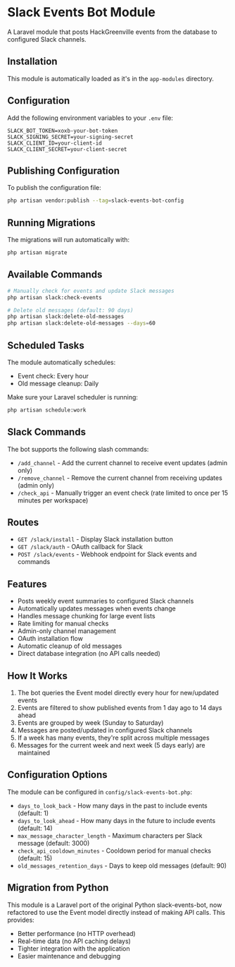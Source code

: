 # Slack Events Bot Module

A Laravel module that posts HackGreenville events from the database to configured Slack channels.

## Installation

This module is automatically loaded as it's in the `app-modules` directory.

## Configuration

Add the following environment variables to your `.env` file:

```env
SLACK_BOT_TOKEN=xoxb-your-bot-token
SLACK_SIGNING_SECRET=your-signing-secret
SLACK_CLIENT_ID=your-client-id
SLACK_CLIENT_SECRET=your-client-secret
```

## Publishing Configuration

To publish the configuration file:

```bash
php artisan vendor:publish --tag=slack-events-bot-config
```

## Running Migrations

The migrations will run automatically with:

```bash
php artisan migrate
```

## Available Commands

```bash
# Manually check for events and update Slack messages
php artisan slack:check-events

# Delete old messages (default: 90 days)
php artisan slack:delete-old-messages
php artisan slack:delete-old-messages --days=60
```

## Scheduled Tasks

The module automatically schedules:
- Event check: Every hour
- Old message cleanup: Daily

Make sure your Laravel scheduler is running:

```bash
php artisan schedule:work
```

## Slack Commands

The bot supports the following slash commands:

- `/add_channel` - Add the current channel to receive event updates (admin only)
- `/remove_channel` - Remove the current channel from receiving updates (admin only)
- `/check_api` - Manually trigger an event check (rate limited to once per 15 minutes per workspace)

## Routes

- `GET /slack/install` - Display Slack installation button
- `GET /slack/auth` - OAuth callback for Slack
- `POST /slack/events` - Webhook endpoint for Slack events and commands

## Features

- Posts weekly event summaries to configured Slack channels
- Automatically updates messages when events change
- Handles message chunking for large event lists
- Rate limiting for manual checks
- Admin-only channel management
- OAuth installation flow
- Automatic cleanup of old messages
- Direct database integration (no API calls needed)

## How It Works

1. The bot queries the Event model directly every hour for new/updated events
2. Events are filtered to show published events from 1 day ago to 14 days ahead
3. Events are grouped by week (Sunday to Saturday)
4. Messages are posted/updated in configured Slack channels
5. If a week has many events, they're split across multiple messages
6. Messages for the current week and next week (5 days early) are maintained

## Configuration Options

The module can be configured in `config/slack-events-bot.php`:

- `days_to_look_back` - How many days in the past to include events (default: 1)
- `days_to_look_ahead` - How many days in the future to include events (default: 14)
- `max_message_character_length` - Maximum characters per Slack message (default: 3000)
- `check_api_cooldown_minutes` - Cooldown period for manual checks (default: 15)
- `old_messages_retention_days` - Days to keep old messages (default: 90)

## Migration from Python

This module is a Laravel port of the original Python slack-events-bot, now refactored to use the Event model directly instead of making API calls. This provides:

- Better performance (no HTTP overhead)
- Real-time data (no API caching delays)
- Tighter integration with the application
- Easier maintenance and debugging

